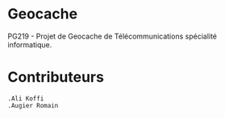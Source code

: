 # Geocache

PG219 - Projet de Geocache de Télécommunications spécialité informatique.

# Contributeurs

    .Ali Koffi
    .Augier Romain